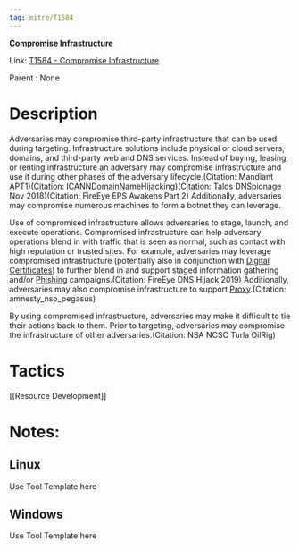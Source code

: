 ```yaml
---
tag: mitre/T1584
---
```


**Compromise Infrastructure**

Link: [T1584 - Compromise Infrastructure](https://attack.mitre.org/techniques/T1584)

Parent : None


# Description

Adversaries may compromise third-party infrastructure that can be used during targeting. Infrastructure solutions include physical or cloud servers, domains, and third-party web and DNS services. Instead of buying, leasing, or renting infrastructure an adversary may compromise infrastructure and use it during other phases of the adversary lifecycle.(Citation: Mandiant APT1)(Citation: ICANNDomainNameHijacking)(Citation: Talos DNSpionage Nov 2018)(Citation: FireEye EPS Awakens Part 2) Additionally, adversaries may compromise numerous machines to form a botnet they can leverage.

Use of compromised infrastructure allows adversaries to stage, launch, and execute operations. Compromised infrastructure can help adversary operations blend in with traffic that is seen as normal, such as contact with high reputation or trusted sites. For example, adversaries may leverage compromised infrastructure (potentially also in conjunction with [Digital Certificates](https://attack.mitre.org/techniques/T1588/004)) to further blend in and support staged information gathering and/or [Phishing](https://attack.mitre.org/techniques/T1566) campaigns.(Citation: FireEye DNS Hijack 2019) Additionally, adversaries may also compromise infrastructure to support [Proxy](https://attack.mitre.org/techniques/T1090).(Citation: amnesty_nso_pegasus)

By using compromised infrastructure, adversaries may make it difficult to tie their actions back to them. Prior to targeting, adversaries may compromise the infrastructure of other adversaries.(Citation: NSA NCSC Turla OilRig)

# Tactics


[[Resource Development]]


# Notes:

## Linux

Use Tool Template here

## Windows

Use Tool Template here